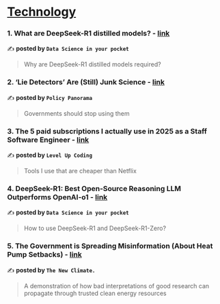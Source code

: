 
<h1><a href=https://medium.com/tag/technology/recommended target="_blank" rel="noopener noreferrer">Technology</a></h1>
<h3>1. What are DeepSeek-R1 distilled models? - <a href="https://medium.com/data-science-in-your-pocket/what-are-deepseek-r1-distilled-models-329629968d5d" target="_blank" rel="noopener noreferrer">link</a></h3>

✍️ **posted by `Data Science in your pocket`**

<blockquote>Why are DeepSeek-R1 distilled models required?</blockquote>

<h3>2. ‘Lie Detectors’ Are (Still) Junk Science - <a href="https://medium.com/policy-panorama/lie-detectors-are-still-junk-science-b049c33b0863" target="_blank" rel="noopener noreferrer">link</a></h3>

✍️ **posted by `Policy Panorama`**

<blockquote>Governments should stop using them</blockquote>

<h3>3. The 5 paid subscriptions I actually use in 2025 as a Staff Software Engineer - <a href="https://medium.com/gitconnected/the-5-paid-subscriptions-i-actually-use-in-2025-as-a-staff-software-engineer-98033c94566e" target="_blank" rel="noopener noreferrer">link</a></h3>

✍️ **posted by `Level Up Coding`**

<blockquote>Tools I use that are cheaper than Netflix</blockquote>

<h3>4. DeepSeek-R1: Best Open-Source Reasoning LLM Outperforms OpenAI-o1 - <a href="https://medium.com/data-science-in-your-pocket/deepseek-r1-best-open-source-reasoning-llm-outperforms-openai-o1-b79869392945" target="_blank" rel="noopener noreferrer">link</a></h3>

✍️ **posted by `Data Science in your pocket`**

<blockquote>How to use DeepSeek-R1 and DeepSeek-R1-Zero?</blockquote>

<h3>5. The Government is Spreading Misinformation (About Heat Pump Setbacks) - <a href="https://medium.com/the-new-climate/the-government-is-spreading-misinformation-about-heat-pump-setbacks-370c9312f58f" target="_blank" rel="noopener noreferrer">link</a></h3>

✍️ **posted by `The New Climate.`**

<blockquote>A demonstration of how bad interpretations of good research can propagate through trusted clean energy resources</blockquote>

